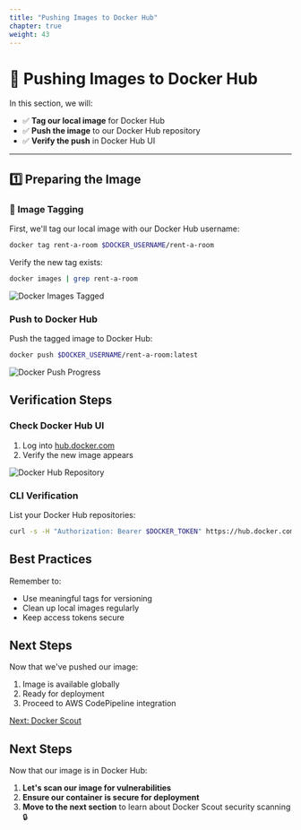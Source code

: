 ```yaml
---
title: "Pushing Images to Docker Hub"
chapter: true
weight: 43
---
```


# 🚀 Pushing Images to Docker Hub

In this section, we will:

- ✅ **Tag our local image** for Docker Hub
- ✅ **Push the image** to our Docker Hub repository
- ✅ **Verify the push** in Docker Hub UI

---

## **1️⃣ Preparing the Image**

### **🔹 Image Tagging**

First, we'll tag our local image with our Docker Hub username:

```bash
docker tag rent-a-room $DOCKER_USERNAME/rent-a-room
```

Verify the new tag exists:

```bash
docker images | grep rent-a-room
```

![Docker Images Tagged](/images/docker-images-tagged.png)

### Push to Docker Hub

Push the tagged image to Docker Hub:

```bash
docker push $DOCKER_USERNAME/rent-a-room:latest
```

![Docker Push Progress](/images/docker-push-progress.png)

## Verification Steps

### Check Docker Hub UI

1. Log into [hub.docker.com](https://hub.docker.com/repositories)
2. Verify the new image appears

![Docker Hub Repository](/images/docker-hub-repo.png)

### CLI Verification

List your Docker Hub repositories:

```bash
curl -s -H "Authorization: Bearer $DOCKER_TOKEN" https://hub.docker.com/v2/repositories/$DOCKER_USERNAME/ | jq
```

## Best Practices

Remember to:

- Use meaningful tags for versioning
- Clean up local images regularly
- Keep access tokens secure

## Next Steps

Now that we've pushed our image:

1. Image is available globally
2. Ready for deployment
3. Proceed to AWS CodePipeline integration

[Next: Docker Scout](../50_Docker_Scout/_index.md)

## Next Steps

Now that our image is in Docker Hub:

1. **Let's scan our image for vulnerabilities**
2. **Ensure our container is secure for deployment**
3. **Move to the next section** to learn about Docker Scout security scanning 🔒
